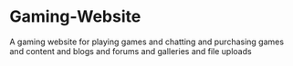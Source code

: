 # Gaming-Website
A gaming website for playing games and chatting and purchasing games and content and blogs and forums and galleries and file uploads
